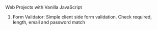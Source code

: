 Web Projects with Vanilla JavaScript

1. Form Validator: Simple client side form validation. Check required, length, email and password match
